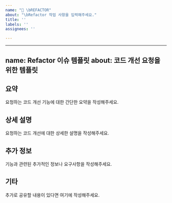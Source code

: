 ```yaml
---
name: "🎨 \bREFACTOR"
about: "\bRefactor 작업 사항을 입력해주세요."
title: ''
labels: ''
assignees: ''

---
```


---
name: Refactor 이슈 템플릿
about: 코드 개선 요청을 위한 템플릿
---

## 요약
요청하는 코드 개선 기능에 대한 간단한 요약을 작성해주세요.

## 상세 설명
요청하는 코드 개선에 대한 상세한 설명을 작성해주세요.

## 추가 정보
기능과 관련된 추가적인 정보나 요구사항을 작성해주세요.

## 기타
추가로 공유할 내용이 있다면 여기에 작성해주세요.
